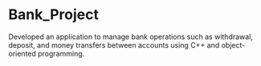 # Bank_Project
 Developed an application to manage bank operations  such as withdrawal, deposit, and money transfers between accounts using C++ and  object-oriented programming. 
